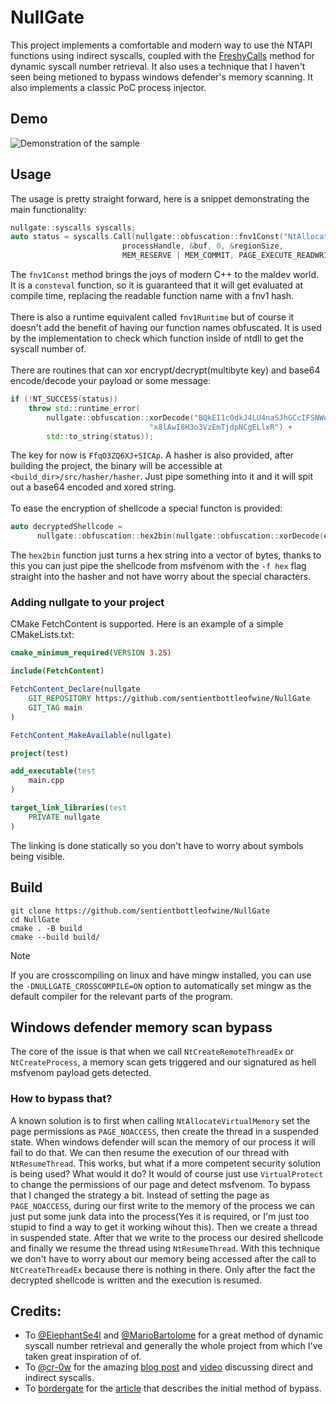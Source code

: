 # NullGate
This project implements a comfortable and modern way to use the NTAPI functions using indirect syscalls, coupled with the [FreshyCalls](https://github.com/crummie5/FreshyCalls) method for dynamic syscall number retrieval.
It also uses a technique that I haven't seen being metioned to bypass windows defender's memory scanning. It also implements a classic PoC process injector.

## Demo
![Demonstration of the sample](./assets/demo.gif)

## Usage

The usage is pretty straight forward, here is a snippet demonstrating the main functionality:
```cpp
nullgate::syscalls syscalls;
auto status = syscalls.Call(nullgate::obfuscation::fnv1Const("NtAllocateVirtualMemory"),
                         processHandle, &buf, 0, &regionSize,
                         MEM_RESERVE | MEM_COMMIT, PAGE_EXECUTE_READWRITE);
```
The `fnv1Const` method brings the joys of modern C++ to the maldev world. It is a `consteval` function, so it is guaranteed that it will get evaluated at compile time, replacing the readable function name with a fnv1 hash.<br><br>
There is also a runtime equivalent called `fnv1Runtime` but of course it doesn't add the benefit of having our function names obfuscated. It is used by the implementation to check which function inside of ntdll to get the syscall number of.<br><br>
There are routines that can xor encrypt/decrypt(multibyte key) and base64 encode/decode your payload or some message:
```cpp
if (!NT_SUCCESS(status))
    throw std::runtime_error(
        nullgate::obfuscation::xorDecode("BQkEI1c0dkJ4LU4naSJhGCcIFSNWej5YeD5DNmkzM"
                               "x8lAwI8H3o3VzEmTjdpNCgELlxR") +
        std::to_string(status));
```
The key for now is `FfqO3ZQ6XJ+SICAp`. A hasher is also provided, after building the project, the binary will be accessible at `<build_dir>/src/hasher/hasher`. Just pipe something into it and it will spit out a base64 encoded and xored string.<br><br>
To ease the encryption of shellcode a special functon is provided:
```cpp
auto decryptedShellcode =
      nullgate::obfuscation::hex2bin(nullgate::obfuscation::xorDecode(encryptedShellcode))
```
The `hex2bin` function just turns a hex string into a vector of bytes, thanks to this you can just pipe the shellcode from msfvenom with the `-f hex` flag straight into the hasher and not have worry about the special characters.

### Adding nullgate to your project
CMake FetchContent is supported. Here is an example of a simple CMakeLists.txt:

```cmake
cmake_minimum_required(VERSION 3.25)

include(FetchContent)

FetchContent_Declare(nullgate
    GIT_REPOSITORY https://github.com/sentientbottleofwine/NullGate
    GIT_TAG main
)

FetchContent_MakeAvailable(nullgate)

project(test)

add_executable(test
    main.cpp
)

target_link_libraries(test
    PRIVATE nullgate
)
```
The linking is done statically so you don't have to worry about symbols being visible.
## Build
```
git clone https://github.com/sentientbottleofwine/NullGate
cd NullGate
cmake . -B build
cmake --build build/
```
> [!NOTE]
> If you are crosscompiling on linux and have mingw installed, you can use the `-DNULLGATE_CROSSCOMPILE=ON` option to automatically set mingw as the default compiler for the relevant parts of the program.

## Windows defender memory scan bypass
The core of the issue is that when we call `NtCreateRemoteThreadEx` or `NtCreateProcess`, a memory scan gets triggered and our signatured as hell msfvenom payload gets detected.

### How to bypass that?
A known solution is to first when calling `NtAllocateVirtualMemory` set the page permissions as `PAGE_NOACCESS`, then create the thread in a suspended state. 
When windows defender will scan the memory of our process it will fail to do that.
We can then resume the execution of our thread with `NtResumeThread`.
This works, but what if a more competent security solution is being used? What would it do? 
It would of course just use `VirtualProtect` to change the permissions of our page and detect msfvenom. 
To bypass that I changed the strategy a bit. Instead of setting the page as `PAGE_NOACCESS`, during our first write to the memory of the process we can just put some junk data into the process(Yes it is required, or I'm just too stupid to find a way to get it working wihout this). 
Then we create a thread in suspended state. 
After that we write to the process our desired shellcode and finally we resume the thread using `NtResumeThread`. 
With this technique we don't have to worry about our memory being accessed after the call to `NtCreateThreadEx` because there is nothing in there. 
Only after the fact the decrypted shellcode is written and the execution is resumed.

## Credits:
- To [@ElephantSe4l](https://github.com/ElephantSe4l) and [@MarioBartolome](https://github.com/MarioBartolome) for a great method of dynamic syscall number retrieval and generally the whole project from which I've taken great inspiration of of.
- To [@cr-0w](https://github.com/cr-0w) for the amazing [blog post](https://www.crow.rip/crows-nest/mal/dev/inject/syscalls/indirect-syscalls) and [video](https://www.youtube.com/watch?v=-M2_mZg_2Ew) discussing direct and indirect syscalls.
- To [bordergate](https://www.bordergate.co.uk/) for the [article](https://www.bordergate.co.uk/windows-defender-memory-scanning-evasion/) that describes the initial method of bypass.
